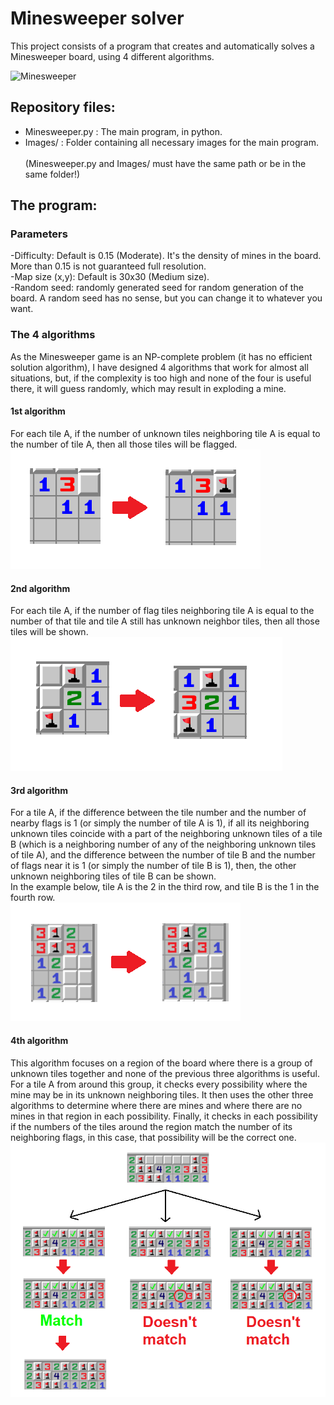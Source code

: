# Minesweeper solver
This project consists of a program that creates and automatically solves a Minesweeper board, using 4 different algorithms.

![Minesweeper](https://i.giphy.com/media/lPX3G4r1evdXa34qb4/giphy.gif)

## Repository files:
- Minesweeper.py : The main program, in python.
- Images/ : Folder containing all necessary images for the main program.\
\
(Minesweeper.py and Images/ must have the same path or be in the same folder!)
## The program:
### Parameters
-Difficulty: Default is 0.15 (Moderate). It's the density of mines in the board. More than 0.15 is not guaranteed full resolution.\
-Map size (x,y): Default is 30x30 (Medium size).\
-Random seed: randomly generated seed for random generation of the board. A random seed has no sense, but you can change it to whatever you want.
### The 4 algorithms
As the Minesweeper game is an NP-complete problem (it has no efficient solution algorithm), I have designed 4 algorithms that work for almost all situations, but, if the complexity is too high and none of the four is useful there, it will guess randomly, which may result in exploding a mine.
#### 1st algorithm
For each tile A, if the number of unknown tiles neighboring tile A is equal to the number of tile A, then all those tiles will be flagged.\
![1st algorithm](/Readme_images/1st_algorithm.png)
#### 2nd algorithm
For each tile A, if the number of flag tiles neighboring tile A is equal to the number of that tile and tile A still has unknown neighbor tiles, then all those tiles will be shown.\
![2nd algorithm](/Readme_images/2nd_algorithm.png)
#### 3rd algorithm
For a tile A, if the difference between the tile number and the number of nearby flags is 1 (or simply the number of tile A is 1), if all its neighboring unknown tiles coincide with a part of the neighboring unknown tiles of a tile B (which is a neighboring number of any of the neighboring unknown tiles of tile A), and the difference between the number of tile B and the number of flags near it is 1 (or simply the number of tile B is 1), then, the other unknown neighboring tiles of tile B can be shown.\
In the example below, tile A is the 2 in the third row, and tile B is the 1 in the fourth row.\
![3rd algorithm](/Readme_images/3rd_algorithm.png)
#### 4th algorithm
This algorithm focuses on a region of the board where there is a group of unknown tiles together and none of the previous three algorithms is useful. For a tile A from around this group, it checks every possibility where the mine may be in its unknown neighboring tiles. It then uses the other three algorithms to determine where there are mines and where there are no mines in that region in each possibility. Finally, it checks in each possibility if the numbers of the tiles around the region match the number of its neighboring flags, in this case, that possibility will be the correct one.
![4th algorithm](/Readme_images/4rd_algorithm.png)
